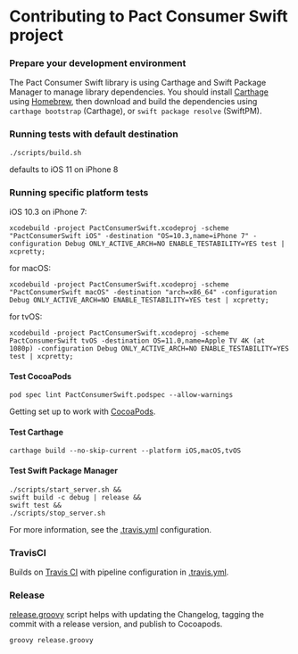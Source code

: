 # Contributing to Pact Consumer Swift project

### Prepare your development environment
The Pact Consumer Swift library is using Carthage and Swift Package Manager to manage library dependencies. You should install [Carthage](https://github.com/Carthage/Carthage) using [Homebrew](https://brew.sh), then download and build the dependencies using `carthage bootstrap` (Carthage), or `swift package resolve` (SwiftPM).

### Running tests with default destination
```
./scripts/build.sh
```
defaults to iOS 11 on iPhone 8

### Running specific platform tests
iOS 10.3 on iPhone 7:  
```
xcodebuild -project PactConsumerSwift.xcodeproj -scheme "PactConsumerSwift iOS" -destination "OS=10.3,name=iPhone 7" -configuration Debug ONLY_ACTIVE_ARCH=NO ENABLE_TESTABILITY=YES test | xcpretty;
```

for macOS:  
```
xcodebuild -project PactConsumerSwift.xcodeproj -scheme "PactConsumerSwift macOS" -destination "arch=x86_64" -configuration Debug ONLY_ACTIVE_ARCH=NO ENABLE_TESTABILITY=YES test | xcpretty;
```

for tvOS:
```
xcodebuild -project PactConsumerSwift.xcodeproj -scheme PactConsumerSwift tvOS -destination OS=11.0,name=Apple TV 4K (at 1080p) -configuration Debug ONLY_ACTIVE_ARCH=NO ENABLE_TESTABILITY=YES test | xcpretty;
```

#### Test CocoaPods
```
pod spec lint PactConsumerSwift.podspec --allow-warnings
```

Getting set up to work with [CocoaPods](https://guides.cocoapods.org/making/getting-setup-with-trunk.html).

#### Test Carthage
```
carthage build --no-skip-current --platform iOS,macOS,tvOS
```

#### Test Swift Package Manager
```
./scripts/start_server.sh &&
swift build -c debug | release &&
swift test &&
./scripts/stop_server.sh
```
For more information, see the [.travis.yml](/.travis.yml) configuration.

### TravisCI
Builds on [Travis CI](https://travis-ci.org/DiUS/pact-consumer-swift/) with pipeline configuration in [.travis.yml](/.travis.yml).

### Release
[release.groovy](/release.groovy) script helps with updating the Changelog, tagging the commit with a release version, and publish to Cocoapods.
```
groovy release.groovy
```
